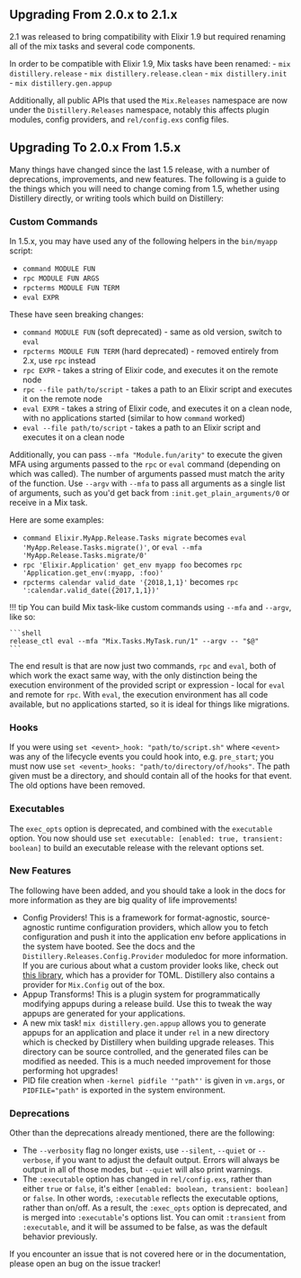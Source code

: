 ## Upgrading From 2.0.x to 2.1.x

2.1 was released to bring compatibility with Elixir 1.9 but required renaming all of the mix tasks
and several code components.

In order to be compatible with Elixir 1.9, Mix tasks have been renamed:
    - `mix distillery.release`
    - `mix distillery.release.clean`
    - `mix distillery.init`
    - `mix distillery.gen.appup`

Additionally, all public APIs that used the `Mix.Releases` namespace are now under the
`Distillery.Releases` namespace, notably this affects plugin modules, config providers, and
`rel/config.exs` config files.

## Upgrading To 2.0.x From 1.5.x

Many things have changed since the last 1.5 release, with a number of
deprecations, improvements, and new features. The following is a guide to the
things which you will need to change coming from 1.5, whether using Distillery
directly, or writing tools which build on Distillery:

### Custom Commands

In 1.5.x, you may have used any of the following helpers in the `bin/myapp` script:

  * `command MODULE FUN`
  * `rpc MODULE FUN ARGS`
  * `rpcterms MODULE FUN TERM`
  * `eval EXPR`

These have seen breaking changes:

  * `command MODULE FUN` (soft deprecated) - same as old version, switch to `eval`
  * `rpcterms MODULE FUN TERM` (hard deprecated) - removed entirely from 2.x,
    use `rpc` instead
  * `rpc EXPR` - takes a string of Elixir code, and executes it on the
    remote node
  * `rpc --file path/to/script` - takes a path to an Elixir script and executes it on
    the remote node
  * `eval EXPR` - takes a string of Elixir code, and executes it on a clean
    node, with no applications started (similar to how `command` worked)
  * `eval --file path/to/script` - takes a path to an Elixir script and executes it on
    a clean node

Additionally, you can pass `--mfa "Module.fun/arity"` to execute the given MFA using arguments
passed to the `rpc` or `eval` command (depending on which was called). The number of arguments passed
must match the arity of the function. Use `--argv` with `--mfa` to pass all arguments as a single
list of arguments, such as you'd get back from `:init.get_plain_arguments/0` or receive in a Mix task.

Here are some examples:

  * `command Elixir.MyApp.Release.Tasks migrate` becomes `eval 'MyApp.Release.Tasks.migrate()'`,
     or `eval --mfa 'MyApp.Release.Tasks.migrate/0'`
  * `rpc 'Elixir.Application' get_env myapp foo` becomes `rpc
    'Application.get_env(:myapp, :foo)'`
  * `rpcterms calendar valid_date '{2018,1,1}'` becomes `rpc ':calendar.valid_date({2017,1,1})'`

!!! tip
    You can build Mix task-like custom commands using `--mfa` and `--argv`, like so:

    ```shell
    release_ctl eval --mfa "Mix.Tasks.MyTask.run/1" --argv -- "$@"
    ```

The end result is that are now just two commands, `rpc` and `eval`, both of which work the exact
same way, with the only distinction being the execution environment of the
provided script or expression - local for `eval` and remote for `rpc`. With
`eval`, the execution environment has all code available, but no applications
started, so it is ideal for things like migrations.

### Hooks

If you were using `set <event>_hook: "path/to/script.sh"` where `<event>` was any
of the lifecycle events you could hook into, e.g. `pre_start`; you must now use
`set <event>_hooks: "path/to/directory/of/hooks"`. The path given must be a
directory, and should contain all of the hooks for that event. The old options
have been removed.

### Executables

The `exec_opts` option is deprecated, and combined with the `executable` option.
You now should use `set executable: [enabled: true, transient: boolean]` to
build an executable release with the relevant options set.

### New Features

The following have been added, and you should take a look in the docs for more
information as they are big quality of life improvements!

  * Config Providers! This is a framework for format-agnostic, source-agnostic
    runtime configuration providers, which allow you to fetch configuration and
    push it into the application env before applications in the system have
    booted. See the docs and the `Distillery.Releases.Config.Provider` moduledoc for
    more information. If you are curious about what a custom provider looks
    like, check out [this library](https://github.com/bitwalker/toml-elixir),
    which has a provider for TOML. Distillery also contains a provider for
    `Mix.Config` out of the box.
  * Appup Transforms! This is a plugin system for programmatically modifying
    appups during a release build. Use this to tweak the way appups are
    generated for your applications.
  * A new mix task! `mix distillery.gen.appup` allows you to generate appups for an
    application and place it under `rel` in a new directory which is checked by
    Distillery when building upgrade releases. This directory can be source
    controlled, and the generated files can be modified as needed. This is a
    much needed improvement for those performing hot upgrades!
  * PID file creation when `-kernel pidfile '"path"'` is given in `vm.args`, or
    `PIDFILE="path"` is exported in the system environment.

### Deprecations

Other than the deprecations already mentioned, there are the following:

  * The `--verbosity` flag no longer exists, use `--silent`, `--quiet` or `--verbose`,
    if you want to adjust the default output. Errors will always be output in all of
    those modes, but `--quiet` will also print warnings.
  * The `:executable` option has changed in `rel/config.exs`, rather than either `true` or
    `false`, it's either `[enabled: boolean, transient: boolean]` or `false`. In other words,
    `:executable` reflects the executable options, rather than on/off. As a result, the `:exec_opts`
    option is deprecated, and is merged into `:executable`'s options list. You can omit `:transient`
    from `:executable`, and it will be assumed to be false, as was the default behavior previously.

If you encounter an issue that is not covered here or in the documentation,
please open an bug on the issue tracker!

